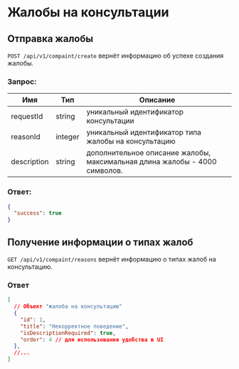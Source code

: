 # Жалобы  на консультации

## Отправка жалобы

`POST /api/v1/compaint/create` вернёт информацию об успехе создания жалобы.

### Запрос:

Имя | Тип | Описание
--- | --- | ---
requestId | string | уникальный идентификатор консультации
reasonId | integer | уникальный идентификатор типа жалобы на консультацию
description | string | дополнительное описание жалобы, максимальная длина жалобы - 4000 символов.

### Ответ:

```json
{
  "success": true
}
```

## Получение информации о типах жалоб

`GET /api/v1/compaint/reasons` вернёт информацию о типах жалоб на консультацию.

### Ответ

```json
[
  // Объект "жалоба на консультацию"
  {
    "id": 1,
    "title": "Некорректное поведение",
    "isDescriptionRequired": true,
    "order": 4 // для использования удобства в UI
  },
  //...
]
```
